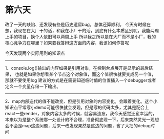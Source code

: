 # 第六天

改了一天的缺陷、还发现有些是历史遗留bug，总体还算顺利。
今天有时候在想，我现在在大厂干的活，和我在小厂干的活，到底有什么本质区别呢，我能两周上手的项目，换个人依旧可以两周上手
所以我之所以是在大厂而不是小厂，我的核心竞争力在哪里？如果要我答辩这方面的内容，我该如何作答呢

今天发现两个实际用到的知识点

---
1、console.log()输出的内容如果是引用对象，在控制台点展开是显示的最后结果，
也就是如果你想看某个节点这个对象值，而这个值很快就要变成另一个值，那就不要使用log
建议的方式是在需要知道临时值的位置插入一个debugger或者定义一个变量存储一下输出。  

---
2、map内部迭代的值不能改变、但是引用对象的内容变化，会跟着变化。这个小知识点平常写小demo可能很快就会发现，但是写的代码太多，尤其是配合上react一些render，对象内容太多的时候，就容易遗忘，我今天感觉还蛮幸运的，本来以为是整个系统哪一处设计的不合理，准备彻底理一下，后来突然灵光一现想会不会是map这边问题，后来一改发现果然是这边的问题，省了大把的debug时间